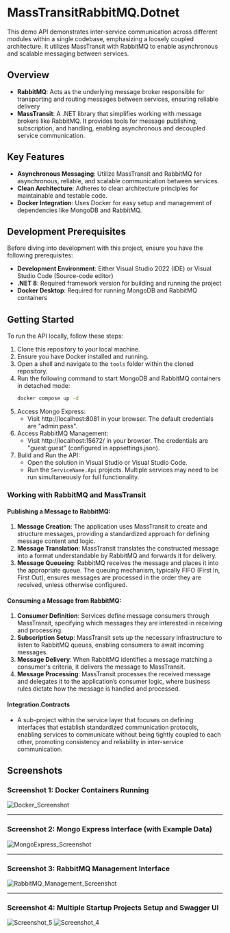 # MassTransitRabbitMQ.Dotnet

This demo API demonstrates inter-service communication across different modules within a single codebase, emphasizing a loosely coupled architecture. 
It utilizes MassTransit with RabbitMQ to enable asynchronous and scalable messaging between services.

## Overview
- **RabbitMQ**: Acts as the underlying message broker responsible for transporting and routing messages between services, ensuring reliable delivery
- **MassTransit**: A .NET library that simplifies working with message brokers like RabbitMQ. It provides tools for message publishing, subscription, and handling, enabling asynchronous and decoupled service communication.

## Key Features
- **Asynchronous Messaging**: Utilize MassTransit and RabbitMQ for asynchronous, reliable, and scalable communication between services.
- **Clean Architecture**: Adheres to clean architecture principles for maintainable and testable code.
- **Docker Integration**: Uses Docker for easy setup and management of dependencies like MongoDB and RabbitMQ.
  
## Development Prerequisites
Before diving into development with this project, ensure you have the following prerequisites:
- **Development Environment**: Either Visual Studio 2022 (IDE) or Visual Studio Code (Source-code editor)
- **.NET 8**: Required framework version for building and running the project
- **Docker Desktop**: Required for running MongoDB and RabbitMQ containers

## Getting Started
To run the API locally, follow these steps:
1. Clone this repository to your local machine.
2. Ensure you have Docker installed and running.
3. Open a shell and navigate to the `tools` folder within the cloned repository.
4. Run the following command to start MongoDB and RabbitMQ containers in detached mode: 
   ```bash
   docker compose up -d
5. Access Mongo Express:
    - Visit http://localhost:8081 in your browser. The default credentials are "admin:pass".
6. Access RabbitMQ Management:
    - Visit http://localhost:15672/ in your browser. The credentials are "guest:guest" (configured in appsettings.json).
7. Build and Run the API:
    - Open the solution in Visual Studio or Visual Studio Code.
    - Run the `ServiceName.Api` projects. Multiple services may need to be run simultaneously for full functionality.
      
### Working with RabbitMQ and MassTransit

#### Publishing a Message to RabbitMQ:
1. **Message Creation**: The application uses MassTransit to create and structure messages, providing a standardized approach for defining message content and logic.
2. **Message Translation**: MassTransit translates the constructed message into a format understandable by RabbitMQ and forwards it for delivery.
3. **Message Queueing**: RabbitMQ receives the message and places it into the appropriate queue. The queuing mechanism, typically FIFO (First In, First Out), ensures messages are processed in the order they are received, unless otherwise configured.

#### Consuming a Message from RabbitMQ:
1. **Consumer Definition**: Services define message consumers through MassTransit, specifying which messages they are interested in receiving and processing.
2. **Subscription Setup**: MassTransit sets up the necessary infrastructure to listen to RabbitMQ queues, enabling consumers to await incoming messages.
3. **Message Delivery**: When RabbitMQ identifies a message matching a consumer's criteria, it delivers the message to MassTransit.
4. **Message Processing**: MassTransit processes the received message and delegates it to the application’s consumer logic, where business rules dictate how the message is handled and processed.

#### Integration.Contracts
- A sub-project within the service layer that focuses on defining interfaces that establish standardized communication protocols, enabling services to communicate without being tightly coupled to each other, promoting consistency and reliability in inter-service communication.

## Screenshots
### Screenshot 1: Docker Containers Running
![Docker_Screenshot](https://github.com/gsherwin360/MassTransitRabbitMQ.Dotnet/assets/17651320/b5153059-b0ce-4680-84f1-e7a2bd0e3d4b)

---
### Screenshot 2: Mongo Express Interface (with Example Data)
![MongoExpress_Screenshot](https://github.com/gsherwin360/MassTransitRabbitMQ.Dotnet/assets/17651320/df4ba06f-a03a-4a91-8047-71eb44efa85e)

---
### Screenshot 3: RabbitMQ Management Interface
![RabbitMQ_Management_Screenshot](https://github.com/gsherwin360/MassTransitRabbitMQ.Dotnet/assets/17651320/93e5a755-c2f1-454d-ba79-dd41223e0d5d)

---
### Screenshot 4: Multiple Startup Projects Setup and Swagger UI
![Screenshot_5](https://github.com/gsherwin360/MassTransitRabbitMQ.Dotnet/assets/17651320/c56b32d1-ebce-4f9d-9b82-a4596b2cfa7f)
![Screenshot_4](https://github.com/gsherwin360/MassTransitRabbitMQ.Dotnet/assets/17651320/0c0feac1-6650-4b91-bcec-de74f322c20d)

